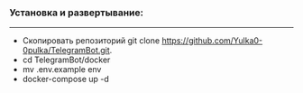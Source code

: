 ### Установка и развертывание: 
---
* Скопировать репозиторий git clone https://github.com/Yulka0-0pulka/TelegramBot.git.
* cd TelegramBot/docker
* mv .env.example env
* docker-compose up -d

